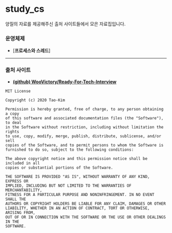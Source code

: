 # study_cs
양질의 자료를 제공해주신 출처 사이트들에서 모은 자료집입니다.

### 운영체제
* [**프로세스와 스레드**]
----



### 출처 사이트
* [**(github) WooVictory/Ready-For-Tech-Interview**](https://github.com/WooVictory/Ready-For-Tech-Interview)

```
MIT License

Copyright (c) 2020 Tao-Kim

Permission is hereby granted, free of charge, to any person obtaining a copy
of this software and associated documentation files (the "Software"), to deal
in the Software without restriction, including without limitation the rights
to use, copy, modify, merge, publish, distribute, sublicense, and/or sell
copies of the Software, and to permit persons to whom the Software is
furnished to do so, subject to the following conditions:

The above copyright notice and this permission notice shall be included in all
copies or substantial portions of the Software.

THE SOFTWARE IS PROVIDED "AS IS", WITHOUT WARRANTY OF ANY KIND, EXPRESS OR
IMPLIED, INCLUDING BUT NOT LIMITED TO THE WARRANTIES OF MERCHANTABILITY,
FITNESS FOR A PARTICULAR PURPOSE AND NONINFRINGEMENT. IN NO EVENT SHALL THE
AUTHORS OR COPYRIGHT HOLDERS BE LIABLE FOR ANY CLAIM, DAMAGES OR OTHER
LIABILITY, WHETHER IN AN ACTION OF CONTRACT, TORT OR OTHERWISE, ARISING FROM,
OUT OF OR IN CONNECTION WITH THE SOFTWARE OR THE USE OR OTHER DEALINGS IN THE
SOFTWARE.

```
